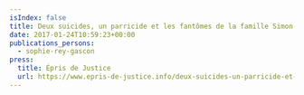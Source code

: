 ```yaml
---
isIndex: false
title: Deux suicides, un parricide et les fantômes de la famille Simon
date: 2017-01-24T10:59:23+00:00
publications_persons:
  - sophie-rey-gascon
press:
  title: Épris de Justice
  url: https://www.epris-de-justice.info/deux-suicides-un-parricide-et-les-fantomes-de-la-famille-simon/
---
```


